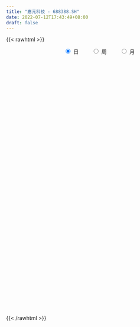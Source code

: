 ```yaml
---
title: "嘉元科技 - 688388.SH"
date: 2022-07-12T17:43:49+08:00
draft: false
---
```

{{< rawhtml >}}
    <div style="text-align: center">
        <label style="padding: 1rem;"><input style="margin-right: .5rem" type="radio" name="period" value="D" checked onclick="period_change(this)">日</label>
        <label style="padding: 1rem;"><input style="margin-right: .5rem" type="radio" name="period" value="W" onclick="period_change(this)">周</label>
        <label style="padding: 1rem;"><input style="margin-right: .5rem" type="radio" name="period" value="M" onclick="period_change(this)">月</label>
    </div>
    <div id="chart" style="height: 700px;"></div> 
    <script type="text/javascript">
        const D_v = [68598.77,40435.76,22208.28,28953.38,15364.0,18943.47,22889.57,24998.21,24997.93,39361.08,65139.5,55563.34,34998.67,30542.73,52193.94,55466.53,33479.34,21598.64,22374.76,39537.9,29133.71,143620.43,72510.45,75821.01,32348.85,43080.06,49865.29,39565.42,35496.09,69505.57,42480.93,50038.88,76837.21,76340.82,42041.96,29733.45,42353.41,29624.84,31911.15,33880.09,43550.3,25407.52,28286.39,11893.88,14499.86,41205.84,19543.61,23544.76,24288.41,13873.17,51094.26,24906.3,26796.36,15778.4,18412.29,10771.87,16047.07,19395.87,17313.05,25339.5,33441.05,20455.1,25782.08,31589.84,21495.94,31027.07,22378.05,15532.29,17428.89,19634.17,14806.73,13762.8,60722.17,65047.19,24062.21,33047.36,30495.76,26846.99,23145.32,27458.49,42127.56,37731.8,29698.43,36897.33,30289.31,25961.93,37892.36,73488.43,73274.27,41538.86,33204.89,63304.05,68922.62,51484.72,25870.18,50469.38,47084.44,34349.16,52233.56,46258.42,26363.78,18688.09,27986.76,44404.88,25332.98,21499.61,37334.48,28545.6,33762.54,21518.52,34814.43,33300.99,29715.48,29733.23,37623.27,34037.58,40415.31,56241.47,50934.57,47287.36,33197.43,32594.19,72608.94,73557.43,49076.78,48899.13,40198.5,57929.76,51486.23,72360.06,59788.79,47394.3,50294.45,52377.44,41450.12,42696.05,53398.39,59831.25,43923.1,61643.59,51725.63,53321.08,43887.32,36851.31,37346.76,50112.65,47177.54,46178.75,34626.16,29761.33,31541.2,37330.6,29757.61,37707.27,25513.01,50527.93,43589.67,32019.51,33332.87,18891.95,27164.97,31490.62,29608.42,19477.69,30201.88,20176.44,19898.49,20321.7,23925.2,28074.98,25850.7,16743.46,15242.14,21181.98,15189.83,15889.55,11731.58,15995.42,16966.38,24339.27,23580.96,17292.04,14219.45,13084.13,16094.32,9199.97,18963.39,15877.19,12561.77,15530.25,24745.74,23284.11,22755.82,19179.09,15561.94,13205.56,18474.16,15908.9,15155.8,15826.35,46934.65,31348.15,42564.6,40185.6,28604.58,18428.38,48931.77,29019.33,18472.71,13502.02,17901.0,21995.53,20365.02,29494.19,35294.97,25378.09,20171.33,18624.07,35623.54,26619.47,41057.21,32885.42,26735.91,46497.76,18150.69,20198.15,18178.33,72647.46,78640.54,49646.66,40133.75,39703.26,82256.61,59587.82,63879.98,37643.1,36603.1,44641.62,48995.31,48791.48,45977.69,50974.51,44059.67,29734.69,40455.13,37339.12,42938.98,48721.85,47661.02,71131.84,89623.23,118146.11,122130.71,92810.59,83928.27,93949.54,74270.12,75776.5,53393.52,53149.65,49865.22,57047.25,131492.41,53272.37,61426.43,69116.48,46206.65,58166.96,63219.92,62740.17,63885.49,63128.42,58584.08,49027.47,105964.4,94159.6,70318.27,75868.23,62143.41,109602.81,76698.04,65841.24,70759.91,49135.0,32252.72,62475.92,65041.12,47095.59,51996.9,33107.02,36731.19,37708.63,59775.17,44516.39,46150.16,49904.09,38874.71,64281.75,87676.17,63415.23,52821.67,45499.38,50966.2,74930.95,59613.48,64787.89,38287.49,95324.57,61087.12,44265.22,59855.48,41795.25,37632.28,52021.7,56997.24,50255.29,79397.14,44899.88,27726.56,32877.82,55955.31,36475.75,54638.8,43010.52,26074.67,48720.57,37689.81,47835.75,52421.61,44282.65,43827.26,84937.98,43472.58,91056.67,109176.85,75033.91,63070.85,60845.86,42950.11,35518.27,49001.55,49221.53,61648.99,61460.76,56925.95,56655.16,41925.05,49938.22,25764.73,41392.46,64544.71,43060.97,52341.15,49238.88,33601.03,40956.48,43780.0,47964.82,84258.43,50967.93,48484.81,53705.43,41591.97,29941.49,36651.27,54924.39,30961.66,28548.05,31059.53,76590.16,46597.98,34386.08,30709.66,20489.29,26118.41,44715.27,42989.64,37170.91,42266.44,36482.9,36980.55,80492.51,73774.45,39022.96,47371.29,22399.32,32777.17,70253.58,42483.12,56875.83,30849.29,31389.08,27241.94,26379.89,30165.85,29618.97,28998.06,39948.96,27140.95,27567.33,42119.98,25270.11,36669.43,21657.61,24105.93,30680.36,31006.84,28624.36,36814.57,32993.51,27445.81,33033.03,60181.45,46114.71,39282.02,41397.33,37478.82,39465.12,33968.3,32522.51,36864.67,52172.54,51706.1,37695.09,33585.31,27035.74,19599.8,24947.17,30207.46,31672.52,38806.23,51030.26,34516.91,37355.38,32516.06,28555.78,35222.41,35894.37,26665.18,29716.72,33867.32,42174.75,38375.11,21685.0,22327.69,23207.68,17561.2,48994.02,45220.74,46745.38,41319.95,48367.66,49377.32,35299.49,34540.52,36279.25,65742.48,53691.93,34662.9,27996.51,34302.1,40579.48,32999.81,33327.31,23973.1,43543.01,28254.29,30022.91,28868.07,27422.94,41847.29,35000.54,68569.25,100551.35,68884.42,59211.34,37632.2,53335.32,57144.07,44288.33,42728.68,33254.3,68090.56,92863.82,56113.15,54578.45,57589.2,90517.77,61503.45,45383.12,63324.73,55955.9,41314.14,57223.85,46180.46,43925.75,69320.18,71466.89,47948.42,63789.53]
const D_histogram = [0.0,0.0727521368,0.1079903962,-0.0195856729,-0.1882332065,-0.2616728228,-0.3265130972,-0.3122589934,-0.209536813,0.1026341372,0.422909579,0.8549559391,1.1920620836,1.2316546947,1.116264955,0.9723340247,0.5739740343,0.1116603443,-0.4005808965,-0.8914613328,-1.1663282475,-1.2657604368,-1.3262701185,-1.6810209799,-1.7797628011,-1.650098216,-1.3349987034,-1.1309366494,-0.9535362291,-0.5459788233,-0.3148651112,-0.1317121192,0.1748140814,0.5192268133,0.7258345914,0.6312818548,0.7254568437,0.8394350074,0.8858232913,0.8483825822,0.8196935097,0.6991226259,0.3840138722,0.2146955988,0.0985556884,-0.1928167871,-0.4576925598,-0.5461662161,-0.5852002317,-0.6275188427,-0.2630053554,-0.1004336978,-0.1263354706,-0.0830135788,-0.0143398514,0.0302805401,-0.1046801895,-0.2198028139,-0.1066334677,-0.0347540806,0.1588045985,0.2675112005,0.3537401174,0.3599271686,0.2586413027,0.0602520325,0.0403682096,-0.0134621483,-0.0046685445,-0.1261905985,-0.0936285682,-0.0291626632,0.1777078284,0.5168302453,0.7169501176,0.7871887207,0.7692677211,0.6786835296,0.5840477713,0.5128385517,0.5405632845,0.619954353,0.5640572012,0.3988433924,0.2596557797,0.2851607327,0.2153464401,-0.1682283319,-0.5301362861,-0.593440493,-0.5466011838,-0.1862376259,0.0745636393,0.2891139115,0.3906549683,0.5281079715,0.7198658368,0.8012272128,0.6866875667,0.6956691588,0.6638669211,0.5690037863,0.6393169515,0.7863183508,0.860207303,0.6731148851,0.2949800374,-0.0159059139,-0.3155332229,-0.4397916705,-0.5468098381,-0.7312540919,-0.7818606289,-0.744145381,-0.5958314198,-0.4777869594,-0.3174435779,-0.1937913665,-0.0104702806,0.2849032859,0.4039940872,0.5413621696,1.1501728145,1.6912772188,1.7454622052,1.7722635863,1.6666907523,1.9259693721,2.237680521,1.7611794957,1.5097724787,1.3019744446,1.7363413121,1.6287789915,1.672953714,1.5674275008,1.3732218988,0.5223021657,-0.0350279021,-0.9802080499,-1.8741959937,-2.3486425706,-2.2797391992,-2.3894427854,-2.0619139796,-2.0063221328,-1.9606105232,-1.9451845472,-1.9042729009,-1.6543769482,-1.6319056012,-1.681153233,-1.6145008544,-1.3901413554,-1.2152876548,-1.4275802608,-1.7698669958,-1.9291472888,-1.7561213355,-1.4705010981,-1.099764818,-0.4826473592,0.1121425097,0.4221861753,0.2627634104,0.1091313959,0.1743412306,0.3078071134,0.402328018,0.3191482323,-0.0128149219,-0.102287954,-0.1994989888,-0.4944823267,-0.6626241472,-0.5877772422,-0.5527521084,-0.4060547534,-0.264412951,0.1576080529,0.452723505,0.4762961524,0.4122272309,0.3849900507,0.230140777,0.1764836783,0.2952379248,0.3147705973,0.3507820048,0.4652722905,0.7322939555,0.8629106906,1.0096221236,1.1060134582,1.0356559809,0.9667723332,0.7304649926,0.545446742,0.491652361,0.4516065442,0.6580115591,0.7417240425,0.3569976488,-0.0620284184,-0.273038035,-0.4434532741,-0.1419677551,0.0575474146,0.1570324024,0.1257060234,0.0437395871,0.1231303534,0.0305418895,-0.4069247408,-0.9179932823,-1.287404743,-1.5616832909,-1.6154452782,-1.5110898293,-1.4570746438,-1.1871479985,-1.0166983068,-1.0026470354,-0.6147384369,-0.2896820193,-0.1129354943,0.0154521589,0.589225435,1.4624289915,1.9911019868,2.2052074946,2.2122800833,2.2922210426,2.2412171331,2.0808161498,1.930817927,1.7154975398,1.2560136793,1.040603118,0.2302159117,-0.2595556536,-0.1506865284,0.0829755005,0.1628844727,0.1048495556,-0.1332072784,-0.3679308079,-0.5178606492,-0.7281334848,-0.4019502856,-0.2432767244,0.4701743509,0.9765924172,0.8764730808,0.998686476,1.2030694588,1.3357322331,1.7261499171,1.7482869027,1.1936611995,0.9184497199,0.1567888403,-0.8338228622,-1.573320227,-1.5106336544,-1.7044270243,-1.820295174,-2.0123919318,-2.365884131,-2.5706983624,-2.4034376837,-2.3196025495,-1.9916890798,-1.899966558,-1.1762717563,-0.632899078,-0.0994027678,-0.0931475142,0.0962598445,0.9953064051,1.5941305228,1.9123204366,1.7891540094,1.4421486765,1.0705810071,1.3758471448,1.6675573364,1.6630059282,1.8514795604,1.7754187494,1.7274992672,1.5030635782,0.8259714798,0.5037662969,0.0240701846,0.1255226416,-0.2389008504,0.2092221083,0.6487165172,0.2765187571,0.1936627253,-0.0032423065,-0.275341451,-0.182733494,0.05680826,-0.4845034891,-0.6650631918,0.3876642831,1.0117959235,1.4490542234,1.1386061671,0.7592862047,0.2975167808,0.9154728908,1.4985938064,1.7763698711,0.7694620535,0.5087225552,0.2514578688,0.0233241299,0.5133095076,0.5911690366,0.8647743283,1.2370973151,1.2788148093,2.0010227249,2.4500068481,3.0202600662,2.5499501323,2.0021297972,1.4426453656,0.1245919767,-0.6696456339,-1.8371562937,-3.3761773512,-4.1304957255,-4.0083398976,-3.9435535022,-3.9550819274,-3.6946703867,-3.7987290555,-3.8912030615,-3.6729673525,-3.3147459621,-2.4722129675,-1.4476181034,-0.9368717855,-0.4390682453,-0.3203636842,0.1212991437,1.0769995309,1.4771722153,1.429501567,1.5260360625,1.2455679029,0.6589788764,0.0188954461,-0.0493998079,0.1467424064,0.1291462512,-0.3485353428,-1.204264307,-1.879838277,-2.2419748386,-2.4614187435,-2.9093547073,-2.9681475016,-2.8765704876,-2.8651256753,-3.1883463001,-3.0314998583,-2.504231821,-2.1387802948,-1.7505507525,-1.229750895,-0.7333198334,-0.8649138737,-0.5816368626,-0.7780959091,-0.6683914498,-0.4986524539,0.3608282016,1.1325825279,1.7578122445,2.4343870018,2.6209430234,2.2229591389,1.4565244192,1.1680099147,1.0945059694,0.8667547047,0.7928803893,0.6528690709,0.304948272,0.0982516849,-0.4905020461,-0.5662389719,-0.9992914312,-1.184599785,-1.3164464387,-0.768610159,-0.538400814,-0.0573511754,0.049121347,-0.1027461792,-0.2838964726,0.085785353,0.2469893791,0.7567151672,1.050561927,1.1836433985,0.8986850488,0.201862098,-0.4764484873,-1.0860901438,-1.6214484871,-1.9508521831,-1.8027067847,-1.6320397598,-1.6267057367,-1.6169102943,-1.1691011643,-0.6098772076,-0.3878229293,0.0812032303,0.2507614982,0.491831397,0.5527286678,0.448381862,0.2181079306,0.1751120229,0.7491309309,0.8395202287,1.0572790606,0.9268689801,0.6250768187,0.4019309721,0.0097552908,-0.1851165024,-0.5366931687,-0.7383687149,-0.8210705534,-0.4573200102,-0.3059330852,-0.3063774109,-0.3738234392,-0.4769626553,-0.8761393916,-1.2503203757,-1.0585975083,-0.8688973629,-0.4950615014,-0.2444526287,0.0178098659,0.1351034689,0.4014129088,0.9498256538,1.3397314818,1.6521057594,1.7764050729,1.8922350885,2.0593804721,2.1373817004,2.1205543186,2.021193849,1.5771439157,1.2698607107,1.0225854903,0.7993032964,0.6922017736,0.6555750492,0.6960934169,1.0314194985,1.4173625646,1.5837400869,1.5057165889,1.1947552978,1.215963719,1.2142955899,0.9824577057,0.7222053054,0.5161286496,0.5955037641,0.8099856716,0.7348523051,0.6272380606,0.6343033559,0.792479918,0.8214828221,0.7386878787,0.2547104572,-0.0455824314,-0.3623184758,-0.3381647661,-0.3950428242,-0.4835117609,-0.2471697445,-0.3851312826,-0.6717315234,-1.0662112086]
const D_fast = [0.0,0.0909401709,0.1531760294,0.0207035421,-0.1950022931,-0.3338601151,-0.4803286638,-0.5441393083,-0.4938013312,-0.1559718467,0.2700309898,0.9158163347,1.5509380001,1.8984442848,2.0621207839,2.1612733597,1.906406878,1.472008274,0.8596218091,0.1458760396,-0.4205729369,-0.8364452355,-1.2285224468,-2.0035285531,-2.5472110746,-2.8300710435,-2.8487212067,-2.9273933151,-2.988376952,-2.7173142522,-2.5649168177,-2.4146918555,-2.0644621347,-1.5902426994,-1.2021762735,-1.1389085464,-0.8633693465,-0.539532431,-0.2716883242,-0.0970333878,0.0792009172,0.1334106898,-0.0856945959,-0.2013389696,-0.2928399579,-0.6324166301,-1.0117155428,-1.2367307531,-1.4220648266,-1.6212631483,-1.3225009998,-1.1850377667,-1.2425234072,-1.2199549101,-1.1548661455,-1.102675619,-1.2638063959,-1.4338797238,-1.3473687445,-1.2841778776,-1.0509180488,-0.8753336468,-0.7006697005,-0.6045008571,-0.6411263974,-0.8244526594,-0.8342444299,-0.8914403249,-0.8838138572,-1.0368835608,-1.0277286726,-0.9705534334,-0.7192559847,-0.2509260065,0.1284313953,0.3954671785,0.5698631092,0.6489498001,0.7003259847,0.757326403,0.9201919569,1.1545716136,1.2396887621,1.1741858014,1.0999121336,1.1967072699,1.1807295872,0.7550977323,0.2606557065,0.0489913763,-0.0408196103,0.272984541,0.5524267161,0.8392554662,1.038460265,1.3079402612,1.6796645856,1.9613327648,2.0184650104,2.2013638921,2.3355283848,2.3829161966,2.6130585996,2.9566395866,3.2455803645,3.2267666679,2.9223768296,2.6075143999,2.2290037851,1.9947974198,1.7510767927,1.383819016,1.1377473218,0.9894262243,0.9887823307,0.9873800512,1.0683625382,1.143566908,1.3242704238,1.6908698117,1.9109591348,2.1836677597,3.0800216081,4.0439453172,4.5344958548,5.0043631325,5.3154629866,6.0562339495,6.9273652286,6.8911590772,7.0171951799,7.1348907569,8.0033429524,8.3029753797,8.7653885307,9.0517191927,9.2008190654,8.4804748737,7.9143878303,6.7241556701,5.3616187278,4.3000115083,3.7989800799,3.0919157974,2.9039661083,2.4579774219,2.0135364007,1.5426662399,1.107509661,0.9438113766,0.5583063233,0.0887703832,-0.2482024517,-0.3713782916,-0.5003465046,-1.0695341758,-1.8542876598,-2.495854775,-2.7618591556,-2.8438641928,-2.7480691171,-2.2516134981,-1.6287880018,-1.2131977924,-1.3069297047,-1.4332788702,-1.3244837278,-1.1140660667,-0.9189631576,-0.9223558852,-1.2575227699,-1.3725677905,-1.5196535725,-1.9382574921,-2.2720553494,-2.344152755,-2.4473156482,-2.4021319816,-2.3265934169,-1.8651703999,-1.4568740714,-1.3142273859,-1.2752394998,-1.2062291673,-1.3035432468,-1.3130794259,-1.1205156981,-1.0222903764,-0.8985834676,-0.6677751092,-0.2176799554,0.1286644523,0.5277814162,0.9006761153,1.0892326333,1.2620420689,1.2083509764,1.1596944113,1.2288131206,1.3016689398,1.6725768445,1.9417203386,1.6462433571,1.2117101852,0.9324410598,0.6511625022,0.9171560824,1.1310581059,1.2698011942,1.2699013211,1.1988697815,1.3090431362,1.2240901447,0.6848923292,-0.0556745329,-0.7469371794,-1.41163655,-1.8692598569,-2.1426768653,-2.4529303407,-2.479790695,-2.5635155801,-2.8001260675,-2.5659020782,-2.3132661655,-2.164753514,-2.0325028211,-1.3114231863,-0.0726123819,0.9538361102,1.7192434916,2.2793861011,2.932382321,3.4416826948,3.801485749,4.134192008,4.3477460057,4.2022655651,4.2470057832,3.4941725549,2.9395120762,3.0107095693,3.2651154733,3.3857455636,3.3539230354,3.0825643818,2.7558581503,2.4764631467,2.08415694,2.3098525678,2.4077069478,3.2387016108,3.9892677814,4.1082667153,4.4801517294,4.9853020769,5.4518979095,6.2738530729,6.7330617841,6.4768513808,6.4312523311,5.7087886616,4.5097212435,3.376893822,3.061921981,2.4420218551,1.8710799119,1.1758851711,0.2309219391,-0.6165668829,-1.0501656251,-1.5462311283,-1.7162399285,-2.0995090463,-1.6698821836,-1.2847342748,-0.7760886566,-0.7931202815,-0.5796479617,0.5682252002,1.5655819486,2.3618519715,2.6859740467,2.6995058829,2.5955834653,3.2448113892,3.9534109149,4.3646109887,5.0159545111,5.3837483874,5.767703722,5.9190339275,5.448434699,5.2521710904,4.7784925242,4.9113256416,4.4871769371,4.9876054228,5.589278961,5.2862108902,5.2517705397,5.0540549313,4.7131204241,4.7600450076,5.0137888265,4.3513512051,4.0045257046,5.1541692502,6.0312498715,6.8307717272,6.8049752127,6.6154768015,6.2280865727,7.0749109055,8.0326802727,8.7545488052,7.9400065009,7.8064476414,7.6120474223,7.3897447158,8.0080574705,8.2337092586,8.7235081324,9.405105448,9.7665266445,10.9889902413,12.0504760765,13.3757943112,13.5429719103,13.4956840246,13.2968609344,12.0099555397,11.0483065206,9.4215067874,7.038441392,5.2514990864,4.3715699399,3.4504679598,2.4501690527,1.7869129967,0.733172064,-0.3321027074,-1.0321088365,-1.5025739366,-1.2780941838,-0.6154038456,-0.338875474,0.0491610048,0.0877746449,0.5597622586,1.7847125286,2.5541782668,2.8638830103,3.3419265214,3.3728503376,2.9510060302,2.3156464613,2.2350012554,2.4678290712,2.4825194788,1.9177040491,0.7609090082,-0.3846245311,-1.3072548023,-2.142053393,-3.3173280337,-4.1181577034,-4.7457233113,-5.4505599178,-6.5708671177,-7.1718956404,-7.2706855583,-7.4399291059,-7.4893372516,-7.275975118,-6.9628740147,-7.3106965234,-7.1728287279,-7.5638117517,-7.6212051549,-7.5761292725,-6.6264415666,-5.5715416082,-4.5068588305,-3.2216873228,-2.3798955453,-2.2221396451,-2.62444326,-2.6209552859,-2.4208327387,-2.4318953273,-2.3075495454,-2.2843435961,-2.556027327,-2.7381609928,-3.4495402353,-3.6668369041,-4.3497122213,-4.8311705213,-5.2921287846,-4.9364450447,-4.8408359032,-4.3741240584,-4.2553711993,-4.4329252704,-4.6850496819,-4.293921518,-4.0709701472,-3.3720655672,-2.8155783257,-2.3865860046,-2.446873092,-3.0932305184,-3.8906532255,-4.771817418,-5.7125378831,-6.5296546248,-6.8321859226,-7.0695288376,-7.4708712487,-7.8653033799,-7.709769541,-7.3030148861,-7.1779163402,-6.688589373,-6.4563407306,-6.0923129825,-5.8932335447,-5.885484885,-6.0612318338,-6.0604497358,-5.299148095,-4.9988787401,-4.516800143,-4.4154929784,-4.5610159352,-4.6836790389,-5.0734158974,-5.3145668162,-5.8003167746,-6.1865844996,-6.4745539765,-6.2251334358,-6.1502297822,-6.2272684606,-6.3881703487,-6.6105502285,-7.2287618127,-7.9155228908,-7.9884494005,-8.0159735958,-7.7659031096,-7.576407394,-7.3096924329,-7.1586229628,-6.7919602957,-6.0060911372,-5.2812524388,-4.5558517213,-3.9874511396,-3.3985623518,-2.7165718502,-2.1042251969,-1.5909139989,-1.1849760063,-1.2347399607,-1.2245579881,-1.2161868359,-1.2396432057,-1.1736942851,-1.0464272472,-0.8318855253,-0.238704569,0.5015791382,1.0638916822,1.3622973314,1.3500248647,1.6752242158,1.9771299841,1.9909065263,1.9112054523,1.834160959,2.0624120145,2.4793903399,2.5879700497,2.6371653203,2.8028064546,3.1591029963,3.3934766058,3.4953536321,3.0750538249,2.7633653284,2.3560496651,2.2956621833,2.1400234192,1.9306765422,2.1052261225,1.8709817637,1.416448642,0.7554161548]
const D_slow = [0.0,0.0181880342,0.0451856332,0.040289215,-0.0067690866,-0.0721872923,-0.1538155666,-0.231880315,-0.2842645182,-0.2586059839,-0.1528785892,0.0608603956,0.3588759165,0.6667895902,0.9458558289,1.1889393351,1.3324328437,1.3603479297,1.2602027056,1.0373373724,0.7457553106,0.4293152014,0.0977476717,-0.3225075732,-0.7674482735,-1.1799728275,-1.5137225033,-1.7964566657,-2.034840723,-2.1713354288,-2.2500517066,-2.2829797364,-2.239276216,-2.1094695127,-1.9280108649,-1.7701904012,-1.5888261902,-1.3789674384,-1.1575116156,-0.94541597,-0.7404925926,-0.5657119361,-0.469708468,-0.4160345684,-0.3913956463,-0.439599843,-0.554022983,-0.690564537,-0.8368645949,-0.9937443056,-1.0594956445,-1.0846040689,-1.1161879366,-1.1369413313,-1.1405262941,-1.1329561591,-1.1591262065,-1.2140769099,-1.2407352768,-1.249423797,-1.2097226474,-1.1428448472,-1.0544098179,-0.9644280257,-0.8997677001,-0.8847046919,-0.8746126395,-0.8779781766,-0.8791453127,-0.9106929624,-0.9341001044,-0.9413907702,-0.8969638131,-0.7677562518,-0.5885187224,-0.3917215422,-0.1994046119,-0.0297337295,0.1162782133,0.2444878512,0.3796286724,0.5346172606,0.6756315609,0.775342409,0.8402563539,0.9115465371,0.9653831471,0.9233260642,0.7907919926,0.6424318694,0.5057815734,0.459222167,0.4778630768,0.5501415547,0.6478052967,0.7798322896,0.9597987488,1.160105552,1.3317774437,1.5056947334,1.6716614637,1.8139124102,1.9737416481,2.1703212358,2.3853730615,2.5536517828,2.6273967922,2.6234203137,2.544537008,2.4345890904,2.2978866308,2.1150731079,1.9196079506,1.7335716054,1.5846137504,1.4651670106,1.3858061161,1.3373582745,1.3347407043,1.4059665258,1.5069650476,1.64230559,1.9298487936,2.3526680983,2.7890336496,3.2320995462,3.6487722343,4.1302645773,4.6896847076,5.1299795815,5.5074227012,5.8329163123,6.2670016403,6.6741963882,7.0924348167,7.4842916919,7.8275971666,7.958172708,7.9494157325,7.70436372,7.2358147216,6.6486540789,6.0787192791,5.4813585828,4.9658800879,4.4642995547,3.9741469239,3.4878507871,3.0117825619,2.5981883248,2.1902119245,1.7699236162,1.3662984027,1.0187630638,0.7149411501,0.3580460849,-0.084420664,-0.5667074862,-1.0057378201,-1.3733630946,-1.6483042991,-1.7689661389,-1.7409305115,-1.6353839677,-1.5696931151,-1.5424102661,-1.4988249584,-1.4218731801,-1.3212911756,-1.2415041175,-1.244707848,-1.2702798365,-1.3201545837,-1.4437751654,-1.6094312022,-1.7563755127,-1.8945635398,-1.9960772282,-2.0621804659,-2.0227784527,-1.9095975765,-1.7905235383,-1.6874667306,-1.591219218,-1.5336840237,-1.4895631041,-1.4157536229,-1.3370609736,-1.2493654724,-1.1330473998,-0.9499739109,-0.7342462383,-0.4818407074,-0.2053373428,0.0535766524,0.2952697357,0.4778859838,0.6142476693,0.7371607596,0.8500623956,1.0145652854,1.199996296,1.2892457083,1.2737386036,1.2054790949,1.0946157764,1.0591238376,1.0735106912,1.1127687918,1.1441952977,1.1551301944,1.1859127828,1.1935482552,1.09181707,0.8623187494,0.5404675636,0.1500467409,-0.2538145786,-0.631587036,-0.9958556969,-1.2926426965,-1.5468172732,-1.7974790321,-1.9511636413,-2.0235841461,-2.0518180197,-2.04795498,-1.9006486213,-1.5350413734,-1.0372658767,-0.485964003,0.0671060178,0.6401612784,1.2004655617,1.7206695992,2.2033740809,2.6322484659,2.9462518857,3.2064026652,3.2639566431,3.1990677298,3.1613960977,3.1821399728,3.222861091,3.2490734799,3.2157716603,3.1237889583,2.994323796,2.8122904248,2.7118028534,2.6509836723,2.76852726,3.0126753643,3.2317936345,3.4814652535,3.7822326182,4.1161656764,4.5477031557,4.9847748814,5.2831901813,5.5128026112,5.5519998213,5.3435441058,4.950214049,4.5725556354,4.1464488793,3.6913750858,3.1882771029,2.5968060701,1.9541314795,1.3532720586,0.7733714212,0.2754491513,-0.1995424882,-0.4936104273,-0.6518351968,-0.6766858888,-0.6999727673,-0.6759078062,-0.4270812049,-0.0285485742,0.4495315349,0.8968200373,1.2573572064,1.5250024582,1.8689642444,2.2858535785,2.7016050605,3.1644749506,3.608329638,4.0402044548,4.4159703493,4.6224632193,4.7484047935,4.7544223396,4.785803,4.7260777874,4.7783833145,4.9405624438,5.0096921331,5.0581078144,5.0572972378,4.9884618751,4.9427785016,4.9569805666,4.8358546943,4.6695888963,4.7665049671,5.019453948,5.3817175038,5.6663690456,5.8561905968,5.930569792,6.1594380147,6.5340864663,6.978178934,7.1705444474,7.2977250862,7.3605895534,7.3664205859,7.4947479628,7.642540222,7.8587338041,8.1680081328,8.4877118352,8.9879675164,9.6004692284,10.355534245,10.9930217781,11.4935542274,11.8542155688,11.8853635629,11.7179521545,11.2586630811,10.4146187433,9.3819948119,8.3799098375,7.3940214619,6.4052509801,5.4815833834,4.5319011195,3.5591003542,2.640858516,1.8121720255,1.1941187836,0.8322142578,0.5979963114,0.4882292501,0.4081383291,0.438463115,0.7077129977,1.0770060515,1.4343814433,1.8158904589,2.1272824346,2.2920271537,2.2967510153,2.2844010633,2.3210866649,2.3533732277,2.266239392,1.9651733152,1.4952137459,0.9347200363,0.3193653504,-0.4079733264,-1.1500102018,-1.8691528237,-2.5854342425,-3.3825208176,-4.1403957821,-4.7664537374,-5.3011488111,-5.7387864992,-6.0462242229,-6.2295541813,-6.4457826497,-6.5911918654,-6.7857158426,-6.9528137051,-7.0774768186,-6.9872697682,-6.7041241362,-6.2646710751,-5.6560743246,-5.0008385688,-4.445098784,-4.0809676792,-3.7889652006,-3.5153387082,-3.298650032,-3.1004299347,-2.937212667,-2.860975599,-2.8364126778,-2.9590381893,-3.1005979322,-3.35042079,-3.6465707363,-3.975682346,-4.1678348857,-4.3024350892,-4.3167728831,-4.3044925463,-4.3301790911,-4.4011532093,-4.379706871,-4.3179595262,-4.1287807344,-3.8661402527,-3.5702294031,-3.3455581409,-3.2950926164,-3.4142047382,-3.6857272742,-4.0910893959,-4.5788024417,-5.0294791379,-5.4374890778,-5.844165512,-6.2483930856,-6.5406683766,-6.6931376785,-6.7900934109,-6.7697926033,-6.7071022288,-6.5841443795,-6.4459622125,-6.333866747,-6.2793397644,-6.2355617587,-6.0482790259,-5.8383989688,-5.5740792036,-5.3423619586,-5.1860927539,-5.0856100109,-5.0831711882,-5.1294503138,-5.263623606,-5.4482157847,-5.653483423,-5.7678134256,-5.8442966969,-5.9208910496,-6.0143469094,-6.1335875733,-6.3526224211,-6.6652025151,-6.9298518921,-7.1470762329,-7.2708416082,-7.3319547654,-7.3275022989,-7.2937264317,-7.1933732045,-6.955916791,-6.6209839206,-6.2079574807,-5.7638562125,-5.2907974404,-4.7759523223,-4.2416068972,-3.7114683176,-3.2061698553,-2.8118838764,-2.4944186987,-2.2387723262,-2.0389465021,-1.8658960587,-1.7020022964,-1.5279789422,-1.2701240675,-0.9157834264,-0.5198484047,-0.1434192575,0.155269567,0.4592604967,0.7628343942,1.0084488206,1.189000147,1.3180323094,1.4669082504,1.6694046683,1.8531177446,2.0099272597,2.1685030987,2.3666230782,2.5719937837,2.7566657534,2.8203433677,2.8089477599,2.7183681409,2.6338269494,2.5350662433,2.4141883031,2.352395867,2.2561130463,2.0881801655,1.8216273633]
const D_data = [['2020-06-19', 54.45, 58.61, 54.45, 60.21],['2020-06-22', 60.5, 59.75, 58.25, 61.05],['2020-06-23', 59.3, 59.65, 58.01, 60.3],['2020-06-24', 60.3, 57.4, 56.41, 60.6],['2020-06-29', 56.01, 56.0, 55.68, 57.15],['2020-06-30', 56.35, 56.35, 56.1, 57.6],['2020-07-01', 57.0, 55.83, 54.95, 58.56],['2020-07-02', 55.7, 56.4, 55.02, 56.67],['2020-07-03', 56.42, 57.58, 55.95, 58.48],['2020-07-06', 58.1, 61.25, 57.2, 61.59],['2020-07-07', 64.0, 63.25, 63.0, 68.01],['2020-07-08', 64.34, 67.2, 64.0, 68.55],['2020-07-09', 67.44, 68.95, 66.16, 69.8],['2020-07-10', 67.55, 67.29, 67.09, 69.36],['2020-07-13', 63.96, 66.2, 62.8, 66.88],['2020-07-14', 66.39, 66.13, 63.3, 69.88],['2020-07-15', 65.1, 62.27, 62.0, 66.43],['2020-07-16', 62.99, 59.6, 59.58, 62.99],['2020-07-17', 59.61, 56.4, 56.3, 60.4],['2020-07-20', 57.0, 53.59, 52.43, 57.88],['2020-07-21', 53.56, 53.52, 53.05, 54.36],['2020-07-22', 50.01, 53.81, 49.77, 54.26],['2020-07-23', 52.0, 52.86, 50.71, 53.5],['2020-07-24', 49.1, 46.82, 46.76, 51.0],['2020-07-27', 47.52, 47.33, 46.46, 48.45],['2020-07-28', 48.18, 48.76, 47.5, 48.99],['2020-07-29', 48.69, 50.9, 48.27, 50.9],['2020-07-30', 50.8, 49.69, 49.3, 51.5],['2020-07-31', 49.96, 49.28, 48.98, 50.26],['2020-08-03', 49.61, 52.85, 49.49, 53.5],['2020-08-04', 53.0, 51.71, 51.28, 54.19],['2020-08-05', 50.01, 51.73, 49.98, 52.95],['2020-08-06', 51.9, 54.3, 51.88, 54.52],['2020-08-07', 55.17, 56.51, 54.52, 58.88],['2020-08-10', 56.31, 56.49, 54.39, 58.6],['2020-08-11', 56.78, 53.3, 53.3, 56.78],['2020-08-12', 54.5, 55.97, 53.76, 56.25],['2020-08-13', 56.0, 57.2, 55.98, 58.14],['2020-08-14', 56.8, 57.3, 54.68, 57.46],['2020-08-17', 57.48, 56.82, 55.61, 57.99],['2020-08-18', 56.88, 57.3, 56.0, 58.12],['2020-08-19', 57.6, 56.26, 55.9, 58.39],['2020-08-20', 55.6, 53.0, 52.83, 55.9],['2020-08-21', 53.51, 53.69, 52.89, 54.5],['2020-08-24', 53.79, 53.65, 53.3, 54.5],['2020-08-25', 53.6, 50.25, 49.88, 54.18],['2020-08-26', 49.5, 48.74, 48.14, 50.78],['2020-08-27', 49.0, 49.5, 47.58, 49.55],['2020-08-28', 48.97, 49.21, 47.72, 49.35],['2020-08-31', 49.01, 48.33, 48.33, 49.93],['2020-09-01', 49.0, 53.8, 48.37, 54.59],['2020-09-02', 53.8, 52.4, 52.0, 54.51],['2020-09-03', 52.55, 50.16, 49.88, 53.12],['2020-09-04', 50.1, 50.83, 49.5, 51.36],['2020-09-07', 51.02, 51.25, 50.48, 52.85],['2020-09-08', 50.93, 51.1, 50.93, 52.42],['2020-09-09', 50.92, 48.41, 48.18, 51.16],['2020-09-10', 48.68, 47.68, 46.76, 49.6],['2020-09-11', 47.6, 50.23, 47.18, 50.48],['2020-09-14', 50.95, 49.98, 49.28, 51.75],['2020-09-15', 50.27, 52.1, 49.5, 52.68],['2020-09-16', 51.8, 51.86, 50.64, 52.88],['2020-09-17', 51.71, 52.2, 50.57, 53.1],['2020-09-18', 51.85, 51.59, 50.51, 52.9],['2020-09-21', 51.6, 50.1, 49.87, 51.62],['2020-09-22', 50.01, 48.07, 47.68, 50.34],['2020-09-23', 48.48, 49.63, 47.85, 50.68],['2020-09-24', 49.23, 48.89, 48.5, 50.22],['2020-09-25', 49.75, 49.42, 48.9, 51.0],['2020-09-28', 49.62, 47.3, 47.2, 49.9],['2020-09-29', 48.0, 48.77, 47.31, 49.48],['2020-09-30', 49.48, 49.25, 48.77, 50.0],['2020-10-09', 50.88, 51.7, 50.55, 53.17],['2020-10-12', 52.98, 55.0, 52.98, 56.88],['2020-10-13', 55.3, 55.12, 53.61, 55.5],['2020-10-14', 55.28, 54.76, 54.33, 56.35],['2020-10-15', 54.58, 54.38, 54.0, 55.9],['2020-10-16', 54.01, 53.74, 52.0, 54.64],['2020-10-19', 53.97, 53.7, 52.8, 54.82],['2020-10-20', 54.1, 54.01, 53.35, 55.7],['2020-10-21', 54.75, 55.6, 54.5, 56.65],['2020-10-22', 55.1, 57.07, 54.31, 57.79],['2020-10-23', 57.07, 56.0, 56.0, 58.21],['2020-10-26', 55.2, 54.52, 53.9, 56.78],['2020-10-27', 54.66, 54.4, 54.11, 55.97],['2020-10-28', 54.88, 56.5, 54.34, 56.9],['2020-10-29', 55.85, 55.52, 54.31, 56.86],['2020-10-30', 55.53, 50.51, 50.05, 56.25],['2020-11-02', 50.5, 48.6, 47.8, 50.97],['2020-11-03', 49.68, 50.84, 48.21, 51.9],['2020-11-04', 50.12, 51.8, 50.12, 52.5],['2020-11-05', 52.8, 56.61, 52.06, 57.57],['2020-11-06', 57.0, 57.07, 56.75, 59.66],['2020-11-09', 58.95, 58.0, 57.0, 59.35],['2020-11-10', 58.19, 57.8, 57.1, 58.6],['2020-11-11', 57.8, 59.37, 57.5, 61.61],['2020-11-12', 59.19, 61.57, 59.19, 62.51],['2020-11-13', 61.21, 61.69, 61.06, 63.0],['2020-11-16', 65.58, 59.92, 59.01, 65.58],['2020-11-17', 60.2, 61.94, 59.16, 63.48],['2020-11-18', 63.5, 62.14, 60.8, 63.5],['2020-11-19', 62.8, 61.75, 60.3, 62.8],['2020-11-20', 62.14, 64.51, 61.36, 64.88],['2020-11-23', 64.22, 66.93, 63.7, 68.2],['2020-11-24', 67.04, 67.6, 65.19, 68.17],['2020-11-25', 67.94, 64.99, 64.21, 67.94],['2020-11-26', 64.66, 61.82, 61.12, 66.65],['2020-11-27', 61.82, 61.28, 60.7, 62.79],['2020-11-30', 62.18, 60.0, 59.0, 62.18],['2020-12-01', 59.94, 61.1, 59.31, 62.0],['2020-12-02', 62.25, 60.63, 58.72, 64.86],['2020-12-03', 60.0, 58.67, 58.02, 60.78],['2020-12-04', 59.17, 59.39, 57.64, 59.68],['2020-12-07', 59.41, 60.11, 59.3, 61.38],['2020-12-08', 60.85, 61.7, 60.2, 63.29],['2020-12-09', 61.71, 61.83, 61.51, 63.94],['2020-12-10', 61.7, 63.0, 61.6, 63.85],['2020-12-11', 63.12, 63.3, 61.88, 65.21],['2020-12-14', 63.7, 64.99, 62.45, 65.55],['2020-12-15', 64.66, 68.0, 64.66, 68.19],['2020-12-16', 67.71, 67.4, 66.14, 68.63],['2020-12-17', 67.1, 68.93, 66.7, 69.26],['2020-12-18', 69.8, 77.8, 69.0, 80.19],['2020-12-21', 78.06, 81.52, 76.13, 82.91],['2020-12-22', 82.47, 78.78, 78.23, 82.88],['2020-12-23', 78.51, 80.5, 78.51, 83.64],['2020-12-24', 79.9, 80.5, 79.88, 83.5],['2020-12-25', 82.2, 87.49, 80.13, 88.99],['2020-12-28', 87.01, 92.0, 86.01, 95.0],['2020-12-29', 92.2, 83.98, 79.0, 92.2],['2020-12-30', 84.44, 86.9, 82.1, 89.6],['2020-12-31', 86.9, 88.14, 86.01, 91.5],['2021-01-04', 91.0, 98.89, 89.5, 99.91],['2021-01-05', 99.25, 95.26, 94.0, 100.33],['2021-01-06', 96.0, 99.3, 93.4, 100.1],['2021-01-07', 97.8, 99.6, 97.4, 105.83],['2021-01-08', 100.61, 99.95, 94.1, 102.5],['2021-01-11', 99.94, 90.77, 90.2, 99.94],['2021-01-12', 91.66, 91.96, 89.0, 94.88],['2021-01-13', 94.15, 83.73, 82.64, 94.15],['2021-01-14', 83.0, 79.3, 78.6, 83.49],['2021-01-15', 80.81, 80.14, 75.18, 82.7],['2021-01-18', 81.16, 84.9, 80.01, 88.0],['2021-01-19', 84.3, 81.5, 79.75, 87.11],['2021-01-20', 81.5, 86.53, 81.5, 87.36],['2021-01-21', 87.42, 83.2, 82.0, 87.91],['2021-01-22', 83.15, 82.36, 77.83, 83.68],['2021-01-25', 83.7, 81.11, 81.11, 86.98],['2021-01-26', 82.0, 80.5, 77.79, 82.32],['2021-01-27', 80.5, 82.88, 78.37, 83.99],['2021-01-28', 82.8, 79.79, 79.52, 84.1],['2021-01-29', 82.39, 77.77, 75.0, 82.69],['2021-02-01', 77.98, 78.17, 76.12, 79.85],['2021-02-02', 79.37, 79.9, 78.79, 83.15],['2021-02-03', 80.5, 79.44, 78.58, 81.81],['2021-02-04', 79.98, 73.5, 71.03, 79.98],['2021-02-05', 72.0, 69.1, 68.5, 73.95],['2021-02-08', 68.12, 68.5, 67.35, 70.97],['2021-02-09', 68.37, 71.11, 68.37, 72.8],['2021-02-10', 72.1, 72.3, 70.02, 72.98],['2021-02-18', 75.3, 73.9, 70.11, 76.09],['2021-02-19', 74.73, 78.79, 74.57, 79.64],['2021-02-22', 76.46, 81.4, 76.46, 82.83],['2021-02-23', 80.01, 80.26, 79.56, 82.2],['2021-02-24', 80.67, 74.83, 74.6, 81.47],['2021-02-25', 76.75, 73.98, 73.49, 76.75],['2021-02-26', 73.81, 76.38, 72.56, 76.88],['2021-03-01', 76.38, 77.76, 75.79, 81.28],['2021-03-02', 79.49, 77.98, 77.5, 80.4],['2021-03-03', 77.98, 75.89, 74.01, 78.69],['2021-03-04', 75.63, 71.59, 70.71, 76.79],['2021-03-05', 71.5, 73.26, 70.01, 74.43],['2021-03-08', 74.13, 72.35, 71.5, 75.0],['2021-03-09', 72.69, 68.33, 67.98, 72.69],['2021-03-10', 69.36, 67.98, 67.29, 71.5],['2021-03-11', 69.42, 70.03, 68.77, 70.85],['2021-03-12', 70.2, 69.11, 68.66, 71.0],['2021-03-15', 70.0, 70.34, 68.5, 71.4],['2021-03-16', 70.34, 70.5, 69.8, 73.15],['2021-03-17', 70.15, 75.21, 69.5, 75.8],['2021-03-18', 74.61, 75.53, 74.59, 79.79],['2021-03-19', 74.0, 73.1, 72.94, 76.76],['2021-03-22', 73.88, 72.0, 70.3, 73.88],['2021-03-23', 71.69, 72.3, 70.89, 73.1],['2021-03-24', 72.3, 70.23, 68.8, 72.76],['2021-03-25', 69.6, 70.88, 68.8, 71.16],['2021-03-26', 71.18, 73.2, 71.18, 74.5],['2021-03-29', 73.88, 72.38, 72.19, 76.33],['2021-03-30', 72.93, 72.82, 69.95, 73.59],['2021-03-31', 73.48, 74.37, 72.26, 75.2],['2021-04-01', 74.79, 77.65, 74.0, 77.88],['2021-04-02', 78.0, 77.54, 76.5, 79.18],['2021-04-06', 77.78, 79.16, 77.78, 79.67],['2021-04-07', 78.36, 79.99, 77.68, 80.29],['2021-04-08', 78.89, 78.82, 78.8, 81.27],['2021-04-09', 78.98, 79.29, 78.0, 79.79],['2021-04-12', 79.15, 77.1, 76.66, 80.3],['2021-04-13', 77.1, 77.19, 75.98, 79.38],['2021-04-14', 77.41, 78.7, 76.55, 79.25],['2021-04-15', 78.84, 79.11, 78.18, 79.65],['2021-04-16', 78.7, 83.23, 76.69, 84.56],['2021-04-19', 84.9, 83.2, 81.85, 84.9],['2021-04-20', 83.2, 77.13, 77.0, 83.7],['2021-04-21', 76.28, 74.82, 73.25, 76.28],['2021-04-22', 75.39, 75.76, 75.0, 77.33],['2021-04-23', 75.86, 75.11, 74.5, 76.8],['2021-04-26', 77.0, 81.3, 76.01, 82.32],['2021-04-27', 80.92, 81.5, 79.13, 81.74],['2021-04-28', 81.5, 81.3, 80.24, 82.93],['2021-04-29', 81.19, 80.12, 80.0, 82.18],['2021-04-30', 80.5, 79.41, 77.82, 80.5],['2021-05-06', 79.43, 81.66, 77.87, 82.2],['2021-05-07', 81.66, 79.7, 79.5, 82.85],['2021-05-10', 79.78, 73.95, 73.5, 80.38],['2021-05-11', 73.4, 70.06, 69.49, 74.4],['2021-05-12', 70.0, 68.66, 67.91, 71.16],['2021-05-13', 68.52, 67.01, 66.9, 69.17],['2021-05-14', 67.6, 67.6, 66.38, 68.33],['2021-05-17', 67.48, 68.4, 67.48, 70.16],['2021-05-18', 68.4, 66.89, 66.46, 68.68],['2021-05-19', 67.12, 69.25, 64.95, 70.49],['2021-05-20', 69.93, 68.11, 67.62, 70.15],['2021-05-21', 68.78, 65.6, 65.6, 68.8],['2021-05-24', 65.01, 70.46, 65.01, 71.58],['2021-05-25', 69.98, 70.96, 69.4, 70.99],['2021-05-26', 70.87, 70.01, 69.96, 72.19],['2021-05-27', 70.29, 69.9, 69.4, 71.28],['2021-05-28', 71.0, 77.35, 70.48, 79.51],['2021-05-31', 78.1, 85.61, 78.1, 88.5],['2021-06-01', 86.2, 86.3, 80.65, 87.48],['2021-06-02', 86.5, 85.95, 84.6, 88.2],['2021-06-03', 86.49, 85.7, 82.8, 87.5],['2021-06-04', 86.0, 88.71, 84.88, 90.5],['2021-06-07', 88.3, 89.1, 87.54, 93.93],['2021-06-08', 91.59, 89.1, 88.26, 95.67],['2021-06-09', 89.02, 90.28, 88.51, 91.69],['2021-06-10', 89.31, 90.28, 87.01, 92.3],['2021-06-11', 89.9, 86.98, 86.9, 91.37],['2021-06-15', 88.38, 89.57, 85.56, 91.03],['2021-06-16', 89.91, 80.3, 80.3, 90.28],['2021-06-17', 81.49, 81.24, 78.99, 83.45],['2021-06-18', 80.91, 88.0, 80.61, 88.52],['2021-06-21', 87.48, 90.92, 87.48, 92.89],['2021-06-22', 91.88, 90.4, 87.56, 92.01],['2021-06-23', 91.0, 89.3, 88.35, 93.67],['2021-06-24', 88.97, 86.69, 85.45, 92.0],['2021-06-25', 88.18, 85.7, 82.31, 88.18],['2021-06-28', 85.9, 85.8, 84.52, 89.36],['2021-06-29', 86.88, 83.98, 83.03, 88.88],['2021-06-30', 84.18, 90.96, 83.0, 90.96],['2021-07-01', 94.0, 90.3, 87.01, 94.99],['2021-07-02', 91.0, 100.1, 91.0, 102.78],['2021-07-05', 97.0, 101.81, 96.09, 102.5],['2021-07-06', 99.8, 96.5, 93.0, 100.8],['2021-07-07', 94.51, 100.58, 92.0, 100.58],['2021-07-08', 100.4, 103.9, 97.4, 104.8],['2021-07-09', 101.02, 105.5, 98.0, 108.41],['2021-07-12', 108.0, 112.0, 107.0, 114.48],['2021-07-13', 111.96, 110.58, 106.66, 112.99],['2021-07-14', 108.5, 103.82, 102.52, 109.02],['2021-07-15', 104.52, 106.69, 101.52, 107.87],['2021-07-16', 104.33, 99.0, 98.8, 109.5],['2021-07-19', 97.52, 91.88, 88.66, 100.19],['2021-07-20', 90.67, 90.1, 89.31, 93.0],['2021-07-21', 92.08, 97.76, 91.98, 99.4],['2021-07-22', 98.53, 93.52, 91.69, 98.53],['2021-07-23', 94.98, 92.8, 92.58, 95.96],['2021-07-26', 92.0, 89.96, 86.61, 93.65],['2021-07-27', 90.81, 85.11, 85.0, 92.96],['2021-07-28', 84.0, 83.8, 81.02, 86.27],['2021-07-29', 85.96, 86.6, 83.2, 87.29],['2021-07-30', 86.0, 84.49, 82.85, 86.9],['2021-08-02', 85.8, 87.01, 85.08, 88.39],['2021-08-03', 86.5, 83.63, 82.8, 87.9],['2021-08-04', 83.57, 92.48, 83.14, 93.9],['2021-08-05', 92.99, 92.85, 89.7, 96.8],['2021-08-06', 95.53, 95.26, 92.1, 97.5],['2021-08-09', 92.57, 89.94, 87.0, 95.2],['2021-08-10', 89.24, 92.67, 89.01, 94.36],['2021-08-11', 92.21, 104.88, 90.9, 108.0],['2021-08-12', 103.43, 106.19, 102.41, 109.2],['2021-08-13', 107.5, 106.6, 106.0, 113.56],['2021-08-16', 105.35, 103.18, 102.5, 110.59],['2021-08-17', 102.22, 100.55, 99.8, 106.2],['2021-08-18', 100.65, 99.5, 98.0, 102.9],['2021-08-19', 99.48, 109.03, 98.4, 110.0],['2021-08-20', 109.1, 112.0, 106.5, 113.88],['2021-08-23', 112.3, 110.76, 108.07, 114.1],['2021-08-24', 112.99, 115.51, 111.11, 117.98],['2021-08-25', 114.82, 114.44, 110.0, 115.92],['2021-08-26', 114.46, 116.41, 112.0, 118.56],['2021-08-27', 115.71, 115.36, 111.3, 116.88],['2021-08-30', 114.55, 108.82, 108.06, 115.02],['2021-08-31', 108.87, 111.76, 108.02, 114.0],['2021-09-01', 109.3, 108.5, 105.67, 115.35],['2021-09-02', 110.08, 115.5, 108.09, 119.28],['2021-09-03', 112.0, 109.58, 109.0, 118.23],['2021-09-06', 111.51, 120.66, 111.51, 120.66],['2021-09-07', 121.0, 124.0, 117.37, 129.31],['2021-09-08', 123.6, 115.09, 114.31, 123.99],['2021-09-09', 120.77, 118.39, 114.55, 121.87],['2021-09-10', 116.77, 117.0, 113.03, 119.75],['2021-09-13', 118.51, 115.39, 113.8, 120.15],['2021-09-14', 115.8, 120.0, 112.4, 125.65],['2021-09-15', 120.41, 123.4, 119.86, 125.3],['2021-09-16', 123.32, 113.32, 113.0, 123.32],['2021-09-17', 112.15, 116.1, 112.02, 116.51],['2021-09-22', 117.06, 134.49, 117.0, 137.25],['2021-09-23', 136.0, 134.93, 130.45, 136.85],['2021-09-24', 135.0, 137.2, 133.0, 143.85],['2021-09-27', 137.5, 130.0, 126.82, 141.43],['2021-09-28', 128.0, 128.85, 127.03, 136.65],['2021-09-29', 128.85, 126.8, 126.33, 132.18],['2021-09-30', 130.0, 142.11, 130.0, 145.28],['2021-10-08', 144.53, 146.81, 140.0, 149.8],['2021-10-11', 142.32, 147.6, 139.07, 149.42],['2021-10-12', 147.0, 131.55, 128.5, 150.03],['2021-10-13', 132.09, 139.01, 132.09, 141.58],['2021-10-14', 139.58, 139.0, 133.0, 140.55],['2021-10-15', 138.0, 139.21, 133.1, 141.82],['2021-10-18', 139.27, 150.2, 138.27, 152.35],['2021-10-19', 151.28, 148.1, 146.24, 152.98],['2021-10-20', 146.33, 153.2, 146.21, 157.04],['2021-10-21', 156.25, 158.18, 153.97, 158.8],['2021-10-22', 162.0, 157.36, 155.3, 162.6],['2021-10-25', 157.0, 170.53, 156.0, 173.85],['2021-10-26', 171.83, 173.4, 169.0, 179.49],['2021-10-27', 173.0, 181.31, 170.99, 183.0],['2021-10-28', 180.84, 172.3, 168.0, 180.84],['2021-10-29', 170.78, 172.0, 163.68, 173.7],['2021-11-01', 172.36, 171.9, 167.66, 178.1],['2021-11-02', 171.0, 159.62, 156.38, 174.85],['2021-11-03', 158.53, 161.92, 156.08, 163.19],['2021-11-04', 163.92, 152.55, 149.0, 169.46],['2021-11-05', 148.02, 140.0, 138.7, 152.99],['2021-11-08', 141.0, 142.01, 135.37, 143.57],['2021-11-09', 141.77, 149.28, 139.0, 152.99],['2021-11-10', 147.0, 147.0, 142.46, 154.48],['2021-11-11', 147.36, 144.0, 142.5, 153.86],['2021-11-12', 146.1, 145.86, 144.0, 149.29],['2021-11-15', 147.61, 139.42, 138.66, 147.96],['2021-11-16', 139.7, 136.52, 134.7, 141.0],['2021-11-17', 136.29, 138.16, 135.1, 141.35],['2021-11-18', 137.25, 138.99, 132.01, 142.66],['2021-11-19', 139.34, 146.21, 139.34, 149.5],['2021-11-22', 146.94, 152.13, 145.0, 155.37],['2021-11-23', 150.85, 149.0, 146.1, 153.8],['2021-11-24', 150.0, 151.1, 149.0, 155.9],['2021-11-25', 152.69, 147.78, 145.74, 152.69],['2021-11-26', 147.0, 153.33, 146.01, 158.65],['2021-11-29', 150.65, 164.13, 149.11, 167.74],['2021-11-30', 165.97, 162.0, 160.37, 168.88],['2021-12-01', 161.6, 158.69, 154.11, 165.98],['2021-12-02', 157.67, 162.05, 156.48, 167.17],['2021-12-03', 162.0, 158.22, 157.11, 164.37],['2021-12-06', 158.97, 153.11, 152.34, 160.88],['2021-12-07', 155.0, 149.71, 146.49, 157.53],['2021-12-08', 150.0, 155.27, 150.0, 161.65],['2021-12-09', 164.06, 159.3, 151.11, 165.2],['2021-12-10', 156.9, 157.55, 155.84, 162.86],['2021-12-13', 157.0, 150.68, 149.07, 158.49],['2021-12-14', 150.0, 142.0, 141.33, 151.5],['2021-12-15', 141.5, 139.11, 138.18, 143.5],['2021-12-16', 139.18, 138.74, 138.3, 141.3],['2021-12-17', 138.33, 137.15, 135.57, 141.38],['2021-12-20', 135.67, 130.31, 128.94, 137.66],['2021-12-21', 130.56, 131.34, 128.88, 134.06],['2021-12-22', 131.96, 130.75, 130.0, 134.34],['2021-12-23', 131.35, 127.4, 127.31, 132.5],['2021-12-24', 127.43, 119.5, 118.03, 128.6],['2021-12-27', 121.48, 122.03, 120.34, 125.87],['2021-12-28', 122.72, 125.67, 120.19, 125.77],['2021-12-29', 125.7, 123.48, 122.8, 126.67],['2021-12-30', 124.2, 123.46, 122.19, 125.7],['2021-12-31', 124.16, 125.55, 122.52, 126.89],['2022-01-04', 125.99, 126.34, 122.8, 131.0],['2022-01-05', 125.02, 117.91, 117.68, 125.3],['2022-01-06', 117.91, 122.01, 116.8, 123.98],['2022-01-07', 121.49, 114.73, 114.41, 122.97],['2022-01-10', 115.3, 116.77, 114.03, 117.84],['2022-01-11', 116.08, 116.81, 115.32, 119.24],['2022-01-12', 121.0, 127.19, 120.03, 127.89],['2022-01-13', 128.0, 130.14, 125.87, 132.51],['2022-01-14', 128.47, 132.33, 127.62, 133.2],['2022-01-17', 129.16, 137.34, 129.08, 138.69],['2022-01-18', 136.25, 134.81, 134.0, 137.29],['2022-01-19', 136.08, 128.18, 127.36, 136.08],['2022-01-20', 129.25, 121.27, 119.5, 130.74],['2022-01-21', 122.48, 124.89, 120.03, 125.58],['2022-01-24', 123.0, 126.99, 119.5, 127.85],['2022-01-25', 126.25, 124.54, 124.54, 129.48],['2022-01-26', 124.53, 125.86, 123.68, 127.68],['2022-01-27', 125.3, 124.6, 124.0, 128.5],['2022-01-28', 124.01, 120.64, 120.63, 126.5],['2022-02-07', 123.05, 120.66, 119.92, 129.5],['2022-02-08', 120.21, 113.14, 112.58, 121.97],['2022-02-09', 115.0, 116.91, 113.47, 117.65],['2022-02-10', 117.0, 109.96, 105.98, 117.9],['2022-02-11', 108.94, 110.01, 106.0, 114.68],['2022-02-14', 108.5, 108.27, 107.0, 111.22],['2022-02-15', 109.16, 116.5, 107.0, 117.0],['2022-02-16', 117.18, 113.5, 113.39, 117.18],['2022-02-17', 112.8, 117.72, 112.07, 118.86],['2022-02-18', 115.55, 114.0, 112.5, 116.99],['2022-02-21', 113.01, 110.0, 109.23, 115.06],['2022-02-22', 109.42, 107.95, 104.5, 109.99],['2022-02-23', 108.4, 114.66, 108.4, 115.0],['2022-02-24', 112.8, 113.0, 110.81, 116.68],['2022-02-25', 116.89, 118.99, 116.11, 123.0],['2022-02-28', 117.78, 118.62, 116.73, 123.0],['2022-03-01', 117.86, 118.13, 115.43, 119.76],['2022-03-02', 117.73, 112.82, 110.54, 118.0],['2022-03-03', 113.96, 104.96, 104.2, 114.13],['2022-03-04', 102.99, 100.87, 99.9, 106.42],['2022-03-07', 100.79, 97.1, 96.8, 100.86],['2022-03-08', 98.49, 93.28, 92.91, 99.45],['2022-03-09', 93.8, 91.46, 88.71, 95.48],['2022-03-10', 94.93, 94.76, 93.68, 96.69],['2022-03-11', 92.0, 93.78, 91.0, 94.5],['2022-03-14', 92.59, 90.07, 89.08, 93.47],['2022-03-15', 89.26, 88.0, 88.0, 92.48],['2022-03-16', 90.58, 92.7, 85.48, 93.5],['2022-03-17', 94.99, 95.17, 94.78, 98.69],['2022-03-18', 95.02, 91.7, 89.61, 95.08],['2022-03-21', 91.62, 95.58, 91.62, 96.87],['2022-03-22', 94.17, 92.73, 90.85, 95.43],['2022-03-23', 93.5, 94.09, 92.11, 95.25],['2022-03-24', 93.29, 92.14, 90.52, 93.29],['2022-03-25', 92.8, 89.44, 89.08, 92.8],['2022-03-28', 90.0, 86.32, 85.77, 90.79],['2022-03-29', 90.0, 87.19, 87.01, 91.81],['2022-03-30', 89.46, 95.86, 88.51, 96.8],['2022-03-31', 95.0, 91.39, 90.5, 95.55],['2022-04-01', 93.39, 93.77, 90.08, 94.15],['2022-04-06', 93.9, 89.66, 89.08, 94.88],['2022-04-07', 89.36, 86.21, 86.0, 90.48],['2022-04-08', 85.5, 85.45, 84.81, 89.61],['2022-04-11', 85.45, 81.1, 80.5, 85.71],['2022-04-12', 81.4, 81.18, 78.95, 82.17],['2022-04-13', 80.0, 76.7, 76.51, 80.86],['2022-04-14', 77.69, 75.8, 74.91, 77.8],['2022-04-15', 75.01, 75.1, 72.5, 76.65],['2022-04-18', 73.98, 80.13, 73.5, 81.18],['2022-04-19', 79.71, 77.73, 77.29, 80.99],['2022-04-20', 77.8, 75.15, 74.93, 78.46],['2022-04-21', 74.02, 73.0, 72.7, 76.21],['2022-04-22', 72.01, 70.88, 70.81, 73.46],['2022-04-25', 68.84, 64.37, 63.01, 68.99],['2022-04-26', 60.52, 60.8, 60.0, 63.64],['2022-04-27', 59.17, 65.5, 58.2, 65.87],['2022-04-28', 64.21, 64.73, 63.0, 67.56],['2022-04-29', 66.04, 66.99, 63.55, 67.6],['2022-05-05', 66.0, 65.8, 65.0, 67.33],['2022-05-06', 63.0, 66.2, 62.59, 66.69],['2022-05-09', 65.15, 64.43, 63.6, 65.87],['2022-05-10', 62.78, 66.52, 61.87, 67.67],['2022-05-11', 66.75, 71.8, 66.1, 75.09],['2022-05-12', 71.0, 72.31, 71.0, 75.0],['2022-05-13', 73.0, 73.53, 71.67, 75.38],['2022-05-16', 74.0, 72.88, 72.4, 77.12],['2022-05-17', 72.18, 74.11, 72.18, 75.53],['2022-05-18', 74.11, 76.39, 73.5, 77.39],['2022-05-19', 74.85, 76.98, 73.75, 77.0],['2022-05-20', 77.16, 77.1, 75.6, 78.77],['2022-05-23', 77.1, 76.92, 75.52, 77.62],['2022-05-24', 76.27, 72.14, 72.14, 77.55],['2022-05-25', 72.3, 72.58, 70.84, 74.48],['2022-05-26', 73.0, 72.41, 71.33, 74.97],['2022-05-27', 72.92, 71.86, 71.1, 75.5],['2022-05-30', 72.48, 72.74, 70.5, 73.49],['2022-05-31', 72.33, 73.52, 69.5, 73.79],['2022-06-01', 73.88, 74.81, 72.89, 75.93],['2022-06-02', 74.13, 80.02, 74.1, 81.0],['2022-06-06', 80.8, 83.44, 80.8, 87.08],['2022-06-07', 85.0, 83.29, 82.5, 86.51],['2022-06-08', 83.63, 81.66, 78.94, 84.0],['2022-06-09', 81.55, 78.77, 77.88, 81.55],['2022-06-10', 78.5, 83.16, 77.32, 83.5],['2022-06-13', 82.15, 83.99, 81.93, 84.45],['2022-06-14', 82.89, 81.48, 79.04, 82.89],['2022-06-15', 81.92, 80.63, 79.0, 83.68],['2022-06-16', 80.5, 80.72, 80.0, 81.99],['2022-06-17', 80.0, 84.6, 79.18, 84.97],['2022-06-20', 85.7, 87.88, 85.0, 89.76],['2022-06-21', 87.88, 85.5, 84.35, 88.99],['2022-06-22', 86.24, 85.42, 85.08, 89.42],['2022-06-23', 85.76, 87.39, 84.4, 87.66],['2022-06-24', 88.25, 90.63, 88.25, 93.37],['2022-06-27', 90.83, 90.52, 89.53, 94.79],['2022-06-28', 89.61, 89.98, 87.54, 90.99],['2022-06-29', 89.96, 84.21, 84.2, 89.96],['2022-06-30', 84.57, 84.87, 83.18, 86.44],['2022-07-01', 85.0, 83.22, 82.7, 86.36],['2022-07-04', 84.0, 86.8, 82.2, 87.86],['2022-07-05', 87.88, 85.77, 84.11, 89.43],['2022-07-06', 85.6, 84.98, 83.8, 87.67],['2022-07-07', 85.0, 89.5, 84.0, 90.97],['2022-07-08', 89.89, 85.15, 84.55, 89.99],['2022-07-11', 84.8, 82.02, 80.6, 84.8],['2022-07-12', 82.04, 78.4, 77.93, 82.8]]
const W_v = [1145348.9299999999,982433.62,844453.09,485612.39,424437.23,249818.81,290404.92,145798.93,127018.24,152270.81,34288.98,69120.82,119975.99,151047.85,183686.15,153827.4,92673.86,86798.98,141874.8,98259.01,198670.64,167052.66,293450.45,129853.07,197388.78,214467.47,196665.7,376225.98,305756.57,277470.9,255687.95,153249.65,132515.18,149332.19,146393.34,168407.71,84893.4,142975.93,102533.01,93621.99,82225.09,111865.37,161282.75,108325.84,106737.67,104177.83,148033.7,91597.42,107193.18,225605.32,185113.21,360623.5,200355.71,315203.41,175664.81,143018.18,123082.48,132448.49,81940.15,136607.57,107862.24,48203.7,60722.17,179499.51,160161.6,204529.36,280244.69,209257.88,171530.61,157117.55,153111.96,198050.86,236622.49,269661.6,231029.38,240216.45,270444.65,215375.58,179438.04,187095.49,84244.33,58655.59,119362.92,114916.04,79235.08,98174.07,71561.26,91999.06,70702.41,112299.86,161131.31,127826.83,42360.55,128962.65,162921.55,175672.39,290380.82,242355.62,194738.99,194527.59,375284.05,467089.23,289232.14,361514.34,311140.96,378053.8200000001,390153.73,279664.67,206639.33,239220.52,313694.2,288586.01,200676.91,191304.71,56997.24,235156.69,216155.05,230950.39,372471.34,277419.0,278258.78,215675.62,242786.74,267927.66,210374.97,222083.79,158301.42,167142.26,266753.3700000001,215284.48,172736.03,155872.79,153284.46,151232.06,199768.51,191591.59,210960.91,135375.48,193381.3,96294.25,168318.34,123156.68,230647.75,84676.81,224917.08,169205.21,154661.38,172840.02,319614.63,245505.94,351662.39,267481.34,288117.13,111737.95]
const W_histogram = [0.0,0.8717492877,0.8835306467,1.0965070316,0.5163521762,0.1237212372,-0.0066285224,-0.2631275759,-0.4397826409,-0.7743865469,-1.1567754214,-1.3970996731,-1.6512989592,-1.6067352866,-1.6792734158,-1.6325074883,-1.7171022291,-1.6855064345,-1.4984891004,-1.249162903,-0.7750854856,-0.2381068936,0.5232031453,1.1147076317,1.5898455363,2.1549690196,2.158663956,2.7524067604,2.8566103566,3.1046850064,2.2920055541,2.0133255179,1.3384429853,0.4986104101,-0.466814696,-0.9136445973,-1.1145840969,-0.8694471225,-0.6057521377,-0.2541614938,-0.131450889,-0.3829691246,-0.7343734972,-0.71475112,-0.6119474492,-0.7111669835,-0.3015846149,-0.1069727,0.0316483861,0.7360189622,0.4417446779,-0.3804401995,-0.7211771469,-0.4362359002,-0.1840602589,-0.2460191384,-0.5565841029,-0.6161338997,-0.6555014734,-0.5535788659,-0.5924558966,-0.5885597601,-0.3895147471,-0.1038659266,0.2353669168,0.0952786982,0.4308906693,0.9222806147,1.3685758444,1.3739949194,1.1851813421,1.251965603,2.1484282729,3.2060635759,3.7250568243,4.5829481547,3.5799221604,2.8608332861,1.9162878166,0.6152014793,-0.0850391698,-0.1618196747,-0.4114108667,-0.8006053196,-1.3208056278,-1.3733619417,-1.3751735134,-1.0713631051,-0.7547669002,-0.3052723519,-0.5649881916,-0.4617055224,-0.3911731801,-1.1346748221,-1.7022770523,-1.2485015808,-0.2003773147,0.3304123366,0.6838673022,0.694210313,1.5531279402,2.3209909488,2.2268098316,1.6113232357,0.5630294872,0.5147716586,1.1310495252,1.7498843737,2.2037051688,1.9419921791,2.0834828719,1.9345650039,3.0110105357,3.7589903746,4.2399147326,3.7336221512,4.2698969745,5.1977884779,3.3341934719,2.2271789823,1.2956945128,0.9521512484,0.8506437112,0.5493956716,-1.1216286161,-3.3855492709,-4.3822124365,-5.5989524686,-5.0633897431,-5.0440464925,-5.1341988633,-5.6837098494,-5.5463630729,-4.9092481553,-5.4559239071,-5.9995750841,-6.1794306823,-6.119240939,-5.4772452793,-5.2990491135,-5.5383670754,-5.6230040227,-5.5723773056,-5.2290885474,-4.1902430748,-3.0002981295,-2.3334211742,-1.1688768595,-0.0711521882,0.8188188257,1.8229769441,1.9842013646,2.2001742068,1.8801886818]
const W_fast = [0.0,1.0896866097,1.3223506303,1.8094537731,1.3583869617,0.9966863321,0.8646794419,0.5423984944,0.2557977692,-0.2724027736,-0.9439855034,-1.5335846734,-2.2006086993,-2.5577288483,-3.0500853314,-3.411446276,-3.9253165742,-4.3150973881,-4.5027023291,-4.5656668574,-4.2853608115,-3.8079089429,-2.9157981177,-2.0456167234,-1.1730174347,-0.0691516964,0.4742092289,1.7560537234,2.5744099088,3.5986558101,3.3589777464,3.5836290896,3.2433573034,2.5281773307,1.4460485505,0.7708075,0.2912219761,0.3189971699,0.4312541203,0.7193043907,0.8091522733,0.4618917565,-0.0731059903,-0.2321713932,-0.2823545847,-0.5593658649,-0.22517965,-0.0573109101,0.0892222725,0.9775975891,0.7937594743,-0.1235354529,-0.644566687,-0.4686844153,-0.2625238388,-0.3859875028,-0.8356984932,-1.0492817649,-1.2525247069,-1.2889968159,-1.4759878207,-1.6192316242,-1.517565298,-1.2578829592,-0.8598083865,-0.9760769306,-0.5327422921,0.1892178069,0.9776569977,1.3265748026,1.4340565608,1.8138322225,3.2474019606,5.1065531575,6.5568106121,8.5604389811,8.4523935269,8.4485129742,7.9830394588,6.8357534913,6.1142530497,5.9970176262,5.6445737175,5.0552279347,4.2048262195,3.8089294203,3.4633244702,3.4992941022,3.627198582,4.0003750424,3.5994121548,3.5872684434,3.5600074906,2.5328371431,1.5396656499,1.6813157261,2.6793456636,3.2927383991,3.8171601901,4.0010557793,5.2482553915,6.5963661373,7.058887478,6.846231691,5.9386953143,6.0191304003,6.9181706483,7.9744765902,8.9792236775,9.2030087325,9.8653701433,10.2000935263,12.0292916921,13.7170191246,15.2579221658,15.6850351221,17.288784189,19.516122812,18.486076174,17.9358564299,17.3282955886,17.2227901363,17.3339435269,17.1700444053,15.2186129635,12.1083049909,10.0160887163,7.399610567,6.6693258567,5.4276574842,4.0539553976,2.0835169492,0.8342729574,0.2440758361,-1.6665808924,-3.7101258404,-5.4348391092,-6.9044596006,-7.6317752608,-8.7783413734,-10.4022511041,-11.8926390571,-13.2351066664,-14.199090045,-14.2078053411,-13.7679349282,-13.6844132665,-12.8120881666,-11.7321515423,-10.637475822,-9.1775734676,-8.520298706,-7.7542823121,-7.6042206666]
const W_slow = [0.0,0.2179373219,0.4388199836,0.7129467415,0.8420347855,0.8729650949,0.8713079643,0.8055260703,0.6955804101,0.5019837733,0.212789918,-0.1364850003,-0.5493097401,-0.9509935617,-1.3708119157,-1.7789387877,-2.208214345,-2.6295909536,-3.0042132287,-3.3165039545,-3.5102753259,-3.5698020493,-3.4390012629,-3.160324355,-2.762862971,-2.2241207161,-1.6844547271,-0.996353037,-0.2822004478,0.4939708038,1.0669721923,1.5703035718,1.9049143181,2.0295669206,1.9128632466,1.6844520973,1.405806073,1.1884442924,1.037006258,0.9734658845,0.9406031623,0.8448608811,0.6612675068,0.4825797268,0.3295928645,0.1518011186,0.0764049649,0.0496617899,0.0575738864,0.241578627,0.3520147964,0.2569047466,0.0766104598,-0.0324485152,-0.0784635799,-0.1399683645,-0.2791143902,-0.4331478652,-0.5970232335,-0.73541795,-0.8835319241,-1.0306718642,-1.1280505509,-1.1540170326,-1.0951753034,-1.0713556288,-0.9636329615,-0.7330628078,-0.3909188467,-0.0474201168,0.2488752187,0.5618666194,1.0989736877,1.9004895816,2.8317537877,3.9774908264,4.8724713665,5.587679688,6.0667516422,6.220552012,6.1992922196,6.1588373009,6.0559845842,5.8558332543,5.5256318474,5.1822913619,4.8384979836,4.5706572073,4.3819654823,4.3056473943,4.1644003464,4.0489739658,3.9511806708,3.6675119652,3.2419427022,2.929817307,2.8797229783,2.9623260624,3.133292888,3.3068454662,3.6951274513,4.2753751885,4.8320776464,5.2349084553,5.3756658271,5.5043587418,5.7871211231,6.2245922165,6.7755185087,7.2610165535,7.7818872714,8.2655285224,9.0182811563,9.95802875,11.0180074331,11.9514129709,13.0188872146,14.318334334,15.151882702,15.7086774476,16.0326010758,16.2706388879,16.4832998157,16.6206487336,16.3402415796,15.4938542619,14.3983011527,12.9985630356,11.7327155998,10.4717039767,9.1881542609,7.7672267985,6.3806360303,5.1533239915,3.7893430147,2.2894492437,0.7445915731,-0.7852186616,-2.1545299815,-3.4792922599,-4.8638840287,-6.2696350344,-7.6627293608,-8.9700014976,-10.0175622663,-10.7676367987,-11.3509920922,-11.6432113071,-11.6609993542,-11.4562946477,-11.0005504117,-10.5045000706,-9.9544565189,-9.4844093484]
const W_data = [['2019-07-26', 66.0, 57.67, 35.17, 75.0],['2019-08-02', 59.16, 71.33, 57.68, 78.55],['2019-08-09', 72.49, 63.7, 63.2, 82.47],['2019-08-16', 63.45, 67.71, 59.2, 69.69],['2019-08-23', 67.6, 57.53, 56.58, 68.32],['2019-08-30', 57.53, 57.62, 55.99, 59.65],['2019-09-06', 57.95, 59.66, 57.72, 63.4],['2019-09-12', 60.32, 57.04, 56.89, 61.61],['2019-09-20', 57.25, 56.69, 55.05, 58.36],['2019-09-27', 56.8, 52.92, 51.71, 58.45],['2019-09-30', 52.6, 49.65, 49.0, 52.65],['2019-10-11', 49.99, 48.72, 47.8, 49.99],['2019-10-18', 48.73, 45.93, 45.13, 49.8],['2019-10-25', 45.8, 47.69, 43.36, 48.48],['2019-11-01', 48.0, 44.66, 44.0, 50.47],['2019-11-08', 44.98, 44.53, 42.71, 45.96],['2019-11-15', 43.9, 41.15, 41.0, 43.9],['2019-11-22', 41.11, 40.75, 39.83, 41.95],['2019-11-29', 40.58, 41.61, 38.75, 42.78],['2019-12-06', 42.1, 42.02, 39.79, 42.89],['2019-12-13', 42.02, 45.5, 42.02, 47.37],['2019-12-20', 45.65, 48.12, 45.12, 49.88],['2019-12-27', 47.05, 54.07, 45.48, 56.8],['2020-01-03', 54.06, 55.8, 54.06, 58.5],['2020-01-10', 55.0, 57.9, 54.9, 61.49],['2020-01-17', 58.98, 63.0, 58.05, 64.3],['2020-01-23', 63.1, 58.96, 52.66, 63.46],['2020-02-07', 53.0, 69.76, 50.03, 71.57],['2020-02-14', 70.1, 67.68, 65.01, 76.49],['2020-02-21', 68.18, 72.85, 68.18, 80.5],['2020-02-28', 71.8, 60.3, 59.31, 74.69],['2020-03-06', 61.01, 65.95, 59.8, 66.44],['2020-03-13', 65.0, 59.99, 56.5, 65.7],['2020-03-20', 60.92, 54.83, 52.88, 62.3],['2020-03-27', 52.9, 48.65, 45.65, 52.9],['2020-04-03', 46.88, 51.02, 45.06, 52.88],['2020-04-10', 52.99, 51.75, 51.4, 54.87],['2020-04-17', 50.99, 56.85, 48.6, 58.63],['2020-04-24', 57.4, 58.03, 56.77, 61.68],['2020-04-30', 58.23, 60.6, 53.0, 61.33],['2020-05-08', 59.29, 59.0, 58.49, 62.44],['2020-05-15', 59.24, 53.88, 53.0, 59.89],['2020-05-22', 54.34, 50.65, 49.7, 57.57],['2020-05-29', 50.29, 53.9, 49.18, 55.62],['2020-06-05', 53.8, 54.8, 52.85, 57.48],['2020-06-12', 55.3, 51.78, 50.98, 55.95],['2020-06-19', 51.97, 58.61, 51.28, 60.21],['2020-06-24', 60.5, 57.4, 56.41, 61.05],['2020-07-03', 56.01, 57.58, 54.95, 58.56],['2020-07-10', 58.1, 67.29, 57.2, 69.8],['2020-07-17', 63.96, 56.4, 56.3, 69.88],['2020-07-24', 57.0, 46.82, 46.76, 57.88],['2020-07-31', 47.52, 49.28, 46.46, 51.5],['2020-08-07', 49.61, 56.51, 49.49, 58.88],['2020-08-14', 56.31, 57.3, 53.3, 58.6],['2020-08-21', 57.48, 53.69, 52.83, 58.39],['2020-08-28', 53.79, 49.21, 47.58, 54.5],['2020-09-04', 49.01, 50.83, 48.33, 54.59],['2020-09-11', 51.02, 50.23, 46.76, 52.85],['2020-09-18', 50.95, 51.59, 49.28, 53.1],['2020-09-25', 51.6, 49.42, 47.68, 51.62],['2020-09-30', 49.62, 49.25, 47.2, 50.0],['2020-10-09', 50.88, 51.7, 50.55, 53.17],['2020-10-16', 52.98, 53.74, 52.0, 56.88],['2020-10-23', 53.97, 56.0, 52.8, 58.21],['2020-10-30', 55.2, 50.51, 50.05, 56.9],['2020-11-06', 50.5, 57.07, 47.8, 59.66],['2020-11-13', 58.95, 61.69, 57.0, 63.0],['2020-11-20', 65.58, 64.51, 59.01, 65.58],['2020-11-27', 64.22, 61.28, 60.7, 68.2],['2020-12-04', 62.18, 59.39, 57.64, 64.86],['2020-12-11', 59.41, 63.3, 59.3, 65.21],['2020-12-18', 63.7, 77.8, 62.45, 80.19],['2020-12-25', 78.06, 87.49, 76.13, 88.99],['2020-12-31', 87.01, 88.14, 79.0, 95.0],['2021-01-08', 91.0, 99.95, 89.5, 105.83],['2021-01-15', 99.94, 80.14, 75.18, 99.94],['2021-01-22', 81.16, 82.36, 77.83, 88.0],['2021-01-29', 83.7, 77.77, 75.0, 86.98],['2021-02-05', 77.98, 69.1, 68.5, 83.15],['2021-02-10', 68.12, 72.3, 67.35, 72.98],['2021-02-19', 75.3, 78.79, 70.11, 79.64],['2021-02-26', 76.46, 76.38, 72.56, 82.83],['2021-03-05', 76.38, 73.26, 70.01, 81.28],['2021-03-12', 74.13, 69.11, 67.29, 75.0],['2021-03-19', 70.0, 73.1, 68.5, 79.79],['2021-03-26', 73.88, 73.2, 68.8, 74.5],['2021-04-02', 73.88, 77.54, 69.95, 79.18],['2021-04-09', 77.78, 79.29, 77.68, 81.27],['2021-04-16', 79.15, 83.23, 75.98, 84.56],['2021-04-23', 84.9, 75.11, 73.25, 84.9],['2021-04-30', 77.0, 79.41, 76.01, 82.93],['2021-05-07', 79.43, 79.7, 77.87, 82.85],['2021-05-14', 79.78, 67.6, 66.38, 80.38],['2021-05-21', 67.48, 65.6, 64.95, 70.49],['2021-05-28', 65.01, 77.35, 65.01, 79.51],['2021-06-04', 78.1, 88.71, 78.1, 90.5],['2021-06-11', 88.3, 86.98, 86.9, 95.67],['2021-06-18', 88.38, 88.0, 78.99, 91.03],['2021-06-25', 87.48, 85.7, 82.31, 93.67],['2021-07-02', 85.9, 100.1, 83.0, 102.78],['2021-07-09', 97.0, 105.5, 92.0, 108.41],['2021-07-16', 108.0, 99.0, 98.8, 114.48],['2021-07-23', 97.52, 92.8, 88.66, 100.19],['2021-07-30', 92.0, 84.49, 81.02, 93.65],['2021-08-06', 85.8, 95.26, 82.8, 97.5],['2021-08-13', 92.57, 106.6, 87.0, 113.56],['2021-08-20', 105.35, 112.0, 98.0, 113.88],['2021-08-27', 112.3, 115.36, 108.07, 118.56],['2021-09-03', 114.55, 109.58, 105.67, 119.28],['2021-09-10', 111.51, 117.0, 111.51, 129.31],['2021-09-17', 118.51, 116.1, 112.02, 125.65],['2021-09-24', 117.06, 137.2, 117.0, 143.85],['2021-09-30', 137.5, 142.11, 126.33, 145.28],['2021-10-08', 144.53, 146.81, 140.0, 149.8],['2021-10-15', 142.32, 139.21, 128.5, 150.03],['2021-10-22', 139.27, 157.36, 138.27, 162.6],['2021-10-29', 157.0, 172.0, 156.0, 183.0],['2021-11-05', 172.36, 140.0, 138.7, 178.1],['2021-11-12', 141.0, 145.86, 135.37, 154.48],['2021-11-19', 147.61, 146.21, 132.01, 149.5],['2021-11-26', 146.94, 153.33, 145.0, 158.65],['2021-12-03', 150.65, 158.22, 149.11, 168.88],['2021-12-10', 158.97, 157.55, 146.49, 165.2],['2021-12-17', 157.0, 137.15, 135.57, 158.49],['2021-12-24', 135.67, 119.5, 118.03, 137.66],['2021-12-31', 121.48, 125.55, 120.19, 126.89],['2022-01-07', 125.99, 114.73, 114.41, 131.0],['2022-01-14', 115.3, 132.33, 114.03, 133.2],['2022-01-21', 129.16, 124.89, 119.5, 138.69],['2022-01-28', 123.0, 120.64, 119.5, 129.48],['2022-02-11', 123.05, 110.01, 105.98, 129.5],['2022-02-18', 108.5, 114.0, 107.0, 118.86],['2022-02-25', 113.01, 118.99, 104.5, 123.0],['2022-03-04', 117.78, 100.87, 99.9, 123.0],['2022-03-11', 100.79, 93.78, 88.71, 100.86],['2022-03-18', 92.59, 91.7, 85.48, 98.69],['2022-03-25', 91.62, 89.44, 89.08, 96.87],['2022-04-01', 90.0, 93.77, 85.77, 96.8],['2022-04-08', 93.9, 85.45, 84.81, 94.88],['2022-04-15', 85.45, 75.1, 72.5, 85.71],['2022-04-22', 73.98, 70.88, 70.81, 81.18],['2022-04-29', 68.84, 66.99, 58.2, 68.99],['2022-05-06', 66.0, 66.2, 62.59, 67.33],['2022-05-13', 65.15, 73.53, 61.87, 75.38],['2022-05-20', 74.0, 77.1, 72.18, 78.77],['2022-05-27', 77.1, 71.86, 70.84, 77.62],['2022-06-02', 72.48, 80.02, 69.5, 81.0],['2022-06-10', 80.8, 83.16, 77.32, 87.08],['2022-06-17', 82.15, 84.6, 79.0, 84.97],['2022-06-24', 85.7, 90.63, 84.35, 93.37],['2022-07-01', 90.83, 83.22, 82.7, 94.79],['2022-07-08', 84.0, 85.15, 82.2, 90.97],['2022-07-15', 84.8, 78.4, 77.93, 84.8]]
const M_v = [1695401.6600000001,2436702.4099999997,749781.88,507283.75,491722.1,827783.7500000001,668024.03,1215141.4000000001,629946.1799999999,543976.22,463699.0500000001,484854.09,1044583.45,770842.0500000003,493188.9799999999,604912.6399999999,851913.2700000001,1054713.75,905474.72,449358.33,407855.66,519990.2600000001,588557.6800000001,1010877.1899999998,1636746.0099999998,1358803.1099999996,1129190.7899999998,739259.3699999999,1251430.4199999999,993868.9000000001,821916.1399999999,493382.82,860728.8999999999,655772.3999999999,702730.71,1246519.9500000002,441169.22]
const M_histogram = [0.0,-0.5258575499,-1.3353167978,-2.1149585812,-2.6502550146,-1.8706408058,-1.1184227438,-0.4808862386,-0.9341756742,-0.2239261947,-0.1689442028,0.0567632576,-0.2300273585,-0.4319194206,-0.4496917353,-0.3284067611,0.3996465477,2.6591332909,3.2963678771,3.4489708813,3.2423886435,3.264029907,3.4941718746,3.7807246831,3.3246713197,4.5727042438,7.009537778,10.0184133831,10.6595830446,8.0708367637,5.5877621489,3.4727847699,0.0826357322,-3.7486333374,-5.673122206,-5.9810619659,-6.3832360703]
const M_fast = [0.0,-0.6573219373,-1.8006103847,-3.1089918134,-4.3068520004,-3.9948979931,-3.522285617,-3.0049706715,-3.6918040256,-3.0375360948,-3.0247901536,-2.7848918789,-3.1291893345,-3.4390612518,-3.5692565003,-3.5300732164,-2.7021082707,0.2221617952,1.6834883507,2.6983340753,3.3023489983,4.1399977385,5.2436826748,6.4754166541,6.8505311206,9.2417401057,13.4309580843,18.9444370352,22.2505024579,21.6794653679,20.5933312904,19.3465501038,15.9770599992,11.2086325953,7.8658631752,6.0626579238,4.0646748018]
const M_slow = [0.0,-0.1314643875,-0.4652935869,-0.9940332322,-1.6565969858,-2.1242571873,-2.4038628732,-2.5240844329,-2.7576283514,-2.8136099001,-2.8558459508,-2.8416551364,-2.899161976,-3.0071418312,-3.119564765,-3.2016664553,-3.1017548184,-2.4369714956,-1.6128795264,-0.750636806,0.0599603548,0.8759678316,1.7495108002,2.694691971,3.5258598009,4.6690358619,6.4214203063,8.9260236521,11.5909194133,13.6086286042,15.0055691414,15.8737653339,15.894424267,14.9572659326,13.5389853811,12.0437198897,10.4479108721]
const M_data = [['2019-07-31', 66.0, 65.86, 35.17, 75.0],['2019-08-30', 65.1, 57.62, 55.99, 82.47],['2019-09-30', 57.95, 49.65, 49.0, 63.4],['2019-10-31', 49.99, 44.22, 43.36, 50.47],['2019-11-29', 44.27, 41.61, 38.75, 45.96],['2019-12-31', 42.1, 56.67, 39.79, 58.5],['2020-01-23', 57.05, 58.96, 52.66, 64.3],['2020-02-28', 53.0, 60.3, 50.03, 80.5],['2020-03-31', 61.01, 46.18, 45.06, 66.44],['2020-04-30', 46.93, 60.6, 46.93, 61.68],['2020-05-29', 59.29, 53.9, 49.18, 62.44],['2020-06-30', 53.8, 56.35, 50.98, 61.05],['2020-07-31', 57.0, 49.28, 46.46, 69.88],['2020-08-31', 49.61, 48.33, 47.58, 58.88],['2020-09-30', 49.0, 49.25, 46.76, 54.59],['2020-10-30', 50.88, 50.51, 50.05, 58.21],['2020-11-30', 50.5, 60.0, 47.8, 68.2],['2020-12-31', 59.94, 88.14, 57.64, 95.0],['2021-01-29', 91.0, 77.77, 75.0, 105.83],['2021-02-26', 77.98, 76.38, 67.35, 83.15],['2021-03-31', 76.38, 74.37, 67.29, 81.28],['2021-04-30', 74.79, 79.41, 73.25, 84.9],['2021-05-31', 79.43, 85.61, 64.95, 88.5],['2021-06-30', 86.2, 90.96, 78.99, 95.67],['2021-07-30', 94.0, 84.49, 81.02, 114.48],['2021-08-31', 85.8, 111.76, 82.8, 118.56],['2021-09-30', 109.3, 142.11, 105.67, 145.28],['2021-10-29', 144.53, 172.0, 128.5, 183.0],['2021-11-30', 172.36, 162.0, 132.01, 178.1],['2021-12-31', 161.6, 125.55, 118.03, 167.17],['2022-01-28', 125.99, 120.64, 114.03, 138.69],['2022-02-28', 123.05, 118.62, 104.5, 129.5],['2022-03-31', 117.86, 91.39, 85.48, 119.76],['2022-04-29', 93.39, 66.99, 58.2, 94.88],['2022-05-31', 66.0, 73.52, 61.87, 78.77],['2022-06-30', 73.88, 84.87, 72.89, 94.79],['2022-07-29', 85.0, 78.4, 77.93, 90.97]]
        const D_a = [null,61.05,null,null,null,null,null,55.02,null,null,null,null,null,null,null,69.88,null,null,null,null,null,null,null,null,46.46,null,null,null,null,null,null,null,null,58.88,null,null,null,null,null,null,null,null,null,null,null,null,null,47.58,null,null,null,null,null,null,null,null,null,null,null,null,null,null,53.1,null,null,null,null,null,null,47.2,null,null,null,null,null,null,null,null,null,null,null,null,58.21,null,null,null,null,null,47.8,null,null,null,null,null,null,null,null,null,null,null,null,null,null,68.2,null,null,null,null,null,null,null,null,57.64,null,null,null,null,null,null,null,null,null,null,null,null,null,null,null,null,null,null,null,null,null,null,105.83,null,null,null,null,null,75.18,null,null,null,87.91,null,null,null,null,null,null,null,null,null,null,null,67.35,null,null,null,null,82.83,null,null,null,null,null,null,null,null,null,null,null,67.29,null,null,null,null,null,79.79,null,null,null,null,null,null,null,69.95,null,null,null,null,null,null,null,null,null,null,null,null,84.9,null,null,null,74.5,null,null,null,null,null,null,82.85,null,null,null,null,null,null,null,64.95,null,null,null,null,null,null,null,null,null,null,null,null,null,95.67,null,null,null,null,null,78.99,null,null,null,null,null,null,null,null,null,null,null,null,null,null,null,null,114.48,null,null,null,null,null,null,null,null,null,null,null,81.02,null,null,null,null,null,null,null,null,null,null,null,null,null,null,null,null,null,null,null,null,null,null,null,null,null,null,null,null,129.31,null,null,null,null,null,null,null,112.02,null,null,null,null,null,null,null,null,null,null,null,null,null,null,null,null,null,null,null,null,183.0,null,null,null,null,null,null,null,null,null,null,null,null,null,134.7,null,null,null,null,null,null,null,null,null,168.88,null,null,null,null,null,null,null,null,null,null,null,null,null,null,null,null,null,118.03,null,null,null,null,null,131.0,null,null,null,114.03,null,null,null,null,138.69,null,null,null,null,null,null,null,null,null,null,null,null,null,null,null,null,null,null,null,null,null,null,null,null,null,null,null,null,null,null,null,null,null,null,null,null,85.48,null,null,null,null,null,null,null,null,null,96.8,null,null,null,null,null,null,null,null,null,null,null,null,null,null,null,null,null,58.2,null,null,null,null,null,null,null,null,null,null,null,null,null,78.77,null,null,null,null,null,null,69.5,null,null,null,null,null,null,null,null,null,null,null,null,null,null,null,null,null,94.79,null,null,null,null,82.2,null,null,null,null,null,null]
const W_a = [null,null,82.47,null,null,null,null,null,null,null,null,null,null,null,null,null,null,null,38.75,null,null,null,null,null,null,null,null,null,null,80.5,null,null,null,null,null,45.06,null,null,null,null,62.44,null,null,null,null,50.98,null,null,null,null,69.88,null,null,null,null,null,null,null,46.76,null,null,null,null,null,null,null,null,null,null,null,null,null,null,null,null,105.83,null,null,null,null,null,null,null,null,null,null,null,null,null,null,null,null,null,null,64.95,null,null,null,null,null,null,null,null,null,null,null,null,null,null,null,null,null,null,null,null,null,null,183.0,null,null,null,null,null,null,null,null,null,null,null,null,null,null,null,null,null,null,null,null,null,null,null,null,58.2,null,null,null,null,null,null,null,null,94.79,null,null]
const M_a = [null,82.47,null,null,null,null,null,null,45.06,null,null,null,null,null,null,null,null,null,null,null,null,null,null,null,null,null,null,183.0,null,null,null,null,null,58.2,null,null,null]
        const D_b = [[{ coord: ['2020-06-22', 61.05] }, { coord: ['2020-08-07', 55.02] }],[{ coord: ['2020-08-27', 53.1] }, { coord: ['2020-11-02', 47.58] }],[{ coord: ['2021-01-07', 87.91] }, { coord: ['2021-07-28', 75.18] }],[{ coord: ['2021-10-27', 168.88] }, { coord: ['2021-12-24', 134.7] }],[{ coord: ['2021-12-24', 131.0] }, { coord: ['2022-01-17', 118.03] }],[{ coord: ['2022-04-27', 78.77] }, { coord: ['2022-06-27', 69.5] }]]
const W_b = [[{ coord: ['2019-08-09', 80.5] }, { coord: ['2022-04-29', 45.06] }]]
const M_b = [[{ coord: ['2019-08-30', 82.47] }, { coord: ['2022-04-29', 58.2] }]]
    </script>
{{< /rawhtml >}}